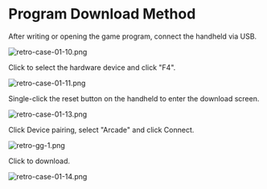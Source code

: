 ﻿# Program Download Method

After writing or opening the game program, connect the handheld via USB.

![retro-case-01-10.png](https://wiki-media-ef.oss-cn-hongkong.aliyuncs.com/i18n/en/docusaurus-plugin-content-docs/current/retroarcade/images/retro-case-01-10.png)

Click to select the hardware device and click "F4".

![retro-case-01-11.png](https://wiki-media-ef.oss-cn-hongkong.aliyuncs.com/i18n/en/docusaurus-plugin-content-docs/current/retroarcade/images/retro-case-01-11.png)

Single-click the reset button on the handheld to enter the download screen.

![retro-case-01-13.png](https://wiki-media-ef.oss-cn-hongkong.aliyuncs.com/i18n/en/docusaurus-plugin-content-docs/current/retroarcade/images/retro-case-01-13.png)

Click Device pairing, select "Arcade" and click Connect.

![retro-gg-1.png](https://wiki-media-ef.oss-cn-hongkong.aliyuncs.com/i18n/en/docusaurus-plugin-content-docs/current/retroarcade/images/retro-gg-1.png)

Click to download.

![retro-case-01-14.png](https://wiki-media-ef.oss-cn-hongkong.aliyuncs.com/i18n/en/docusaurus-plugin-content-docs/current/retroarcade/images/retro-case-01-14.png)
